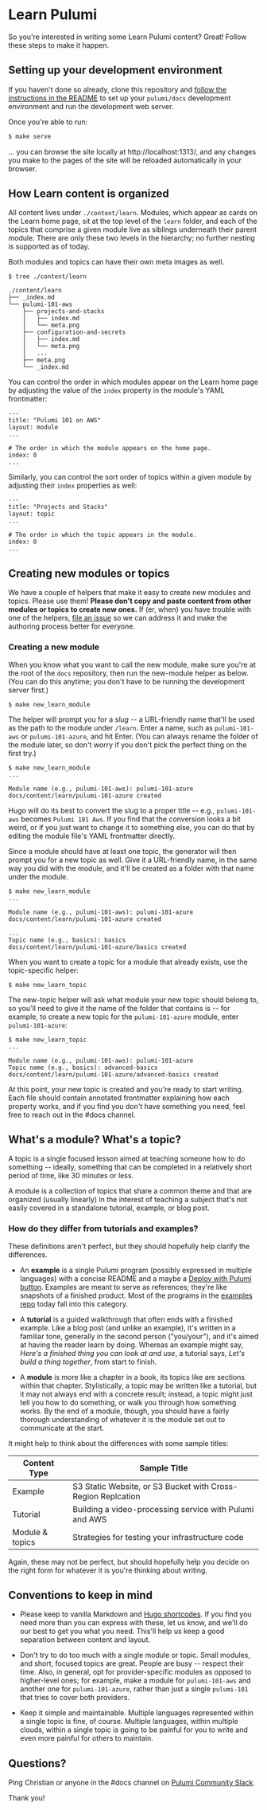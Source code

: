 # Learn Pulumi

So you're interested in writing some Learn Pulumi content? Great! Follow these
steps to make it happen.

## Setting up your development environment

If you haven't done so already, clone this repository and
[follow the instructions in the README](https://github.com/pulumi/docs#pulumi-documentation-site)
to set up your `pulumi/docs` development environment and run the development web server.

Once you're able to run:

```zsh
$ make serve
```

... you can browse the site locally at http://localhost:1313/, and any changes you make to the pages of the site will be reloaded automatically in your browser.

## How Learn content is organized

All content lives under `./content/learn`. Modules, which appear as cards on the Learn home page, sit at the top level of the `learn` folder, and each of the topics that comprise a given module live as siblings underneath their parent module. There are only these two levels in the hierarchy; no further nesting is supported as of today.

Both modules and topics can have their own meta images as well.

```
$ tree ./content/learn

./content/learn
├── _index.md
└── pulumi-101-aws
    ├── projects-and-stacks
    │   ├── index.md
    │   └── meta.png
    ├── configuration-and-secrets
    │   ├── index.md
    │   └── meta.png
    │   ...
    ├── meta.png
    └── _index.md
```

You can control the order in which modules appear on the Learn home page by adjusting the value of the `index` property in the module's YAML frontmatter:

```
---
title: "Pulumi 101 on AWS"
layout: module
...

# The order in which the module appears on the home page.
index: 0
...
```

Similarly, you can control the sort order of topics within a given module by adjusting their `index` properties as well:

```
---
title: "Projects and Stacks"
layout: topic
...

# The order in which the topic appears in the module.
index: 0
...
```

## Creating new modules or topics

We have a couple of helpers that make it easy to create new modules and topics. Please use them! **Please don't copy and paste content from other modules or topics to create new ones.** If (er, when) you have trouble with one of the helpers, [file an issue](issues) so we can address it and make the authoring process better for everyone.

### Creating a new module

When you know what you want to call the new module, make sure you're at the root of the `docs` repository, then run the new-module helper as below. (You can do this anytime; you don't have to be running the development server first.)

```
$ make new_learn_module
```

The helper will prompt you for a _slug_ -- a URL-friendly name that'll be used as the path to the module under `/learn`. Enter a name, such as `pulumi-101-aws` or `pulumi-101-azure`, and hit Enter. (You can always rename the folder of the module later, so don't worry if you don't pick the perfect thing on the first try.)

```
$ make new_learn_module
...

Module name (e.g., pulumi-101-aws): pulumi-101-azure
docs/content/learn/pulumi-101-azure created
```

Hugo will do its best to convert the slug to a proper title -- e.g., `pulumi-101-aws` becomes `Pulumi 101 Aws`. If you find that the conversion looks a bit weird, or if you just want to change it to something else, you can do that by editing the module file's YAML frontmatter directly.

Since a module should have at least one topic, the generator will then prompt you for a new topic as well. Give it a URL-friendly name, in the same way you did with the module, and it'll be created as a folder with that name under the module.

```
$ make new_learn_module
...

Module name (e.g., pulumi-101-aws): pulumi-101-azure
docs/content/learn/pulumi-101-azure created

...
Topic name (e.g., basics): basics
docs/content/learn/pulumi-101-azure/basics created
```

When you want to create a topic for a module that already exists, use the topic-specific helper:

```
$ make new_learn_topic
```

The new-topic helper will ask what module your new topic should belong to, so you'll need to give it the name of the folder that contains is -- for example, to create a new topic for the `pulumi-101-azure` module, enter `pulumi-101-azure`:

```
$ make new_learn_topic
...

Module name (e.g., pulumi-101-aws): pulumi-101-azure
Topic name (e.g., basics): advanced-basics
docs/content/learn/pulumi-101-azure/advanced-basics created
```

At this point, your new topic is created and you're ready to start writing. Each file should contain annotated frontmatter explaining how each property works, and if you find you don't have something you need, feel free to reach out in the #docs channel.

## What's a module? What's a topic?

A topic is a single focused lesson aimed at teaching someone how to do something -- ideally, something that can be completed in a relatively short period of time, like 30 minutes or less.

A module is a collection of topics that share a common theme and that are organized (usually linearly) in the interest of teaching a subject that's not easily covered in a standalone tutorial, example, or blog post.

### How do they differ from tutorials and examples?

These definitions aren't perfect, but they should hopefully help clarify the differences.

* An **example** is a single Pulumi program (possibly expressed in multiple languages) with a concise README and a maybe a [Deploy with Pulumi button](https://www.pulumi.com/docs/intro/console/pulumi-button/). Examples are meant to serve as references; they're like snapshots of a finished product. Most of the programs in the [examples repo](https://github.com/pulumi/examples) today fall into this category.

* A **tutorial** is a guided walkthrough that often ends with a finished example. Like a blog post (and unlike an example), it's written in a familiar tone, generally in the second person ("you/your"), and it's aimed at having the reader learn by doing. Whereas an example might say, _Here's a finished thing you can look at and use_, a tutorial says, _Let's build a thing together_, from start to finish.

* A **module** is more like a chapter in a book, its topics like are sections within that chapter. Stylistically, a topic may be written like a tutorial, but it may not always end with a concrete result; instead, a topic might just tell you how to do something, or walk you through how something works. By the end of a module, though, you should have a fairly thorough understanding of whatever it is the module set out to communicate at the start.

It might help to think about the differences with some sample titles:

| Content Type    | Sample Title                                                 |
| --------------- | ------------------------------------------------------------ |
| Example         | S3 Static Website, or S3 Bucket with Cross-Region Replcation |
| Tutorial        | Building a video-processing service with Pulumi and AWS      |
| Module & topics | Strategies for testing your infrastructure code              |

Again, these may not be perfect, but should hopefully help you decide on the right form for whatever it is you're thinking about writing.

## Conventions to keep in mind

* Please keep to vanilla Markdown and [Hugo shortcodes](https://gohugo.io/content-management/shortcodes/). If you find you need more than you can express with these, let us know, and we'll do our best to get you what you need. This'll help us keep a good separation between content and layout.

* Don't try to do too much with a single module or topic. Small modules, and short, focused topics are great. People are busy -- respect their time. Also, in general, opt for provider-specific modules as opposed to higher-level ones; for example, make a module for `pulumi-101-aws` and another one for `pulumi-101-azure`, rather than just a single `pulumi-101` that tries to cover both providers.

* Keep it simple and maintainable. Multiple languages represented within a single topic is fine, of course. Multiple languages, within multiple clouds, within a single topic is going to be painful for you to write and even more painful for others to maintain.

## Questions?

Ping Christian or anyone in the #docs channel on [Pulumi Community Slack](https://slack.pulumi.com).

Thank you!
